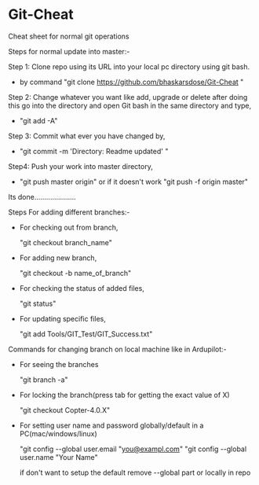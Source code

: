 # Git-Cheat
Cheat sheet for normal git operations

Steps for normal update into master:-

Step 1: Clone repo using its URL into your local pc directory using git bash.

* by command "git clone  https://github.com/bhaskarsdose/Git-Cheat "

Step 2: Change whatever you want like add, upgrade or delete after doing this go into the directory and open Git bash in the same directory and type,

*  "git add -A"

Step 3: Commit what ever you have changed by,

* "git commit -m 'Directory: Readme updated' "

Step4: Push your work into master directory,

* "git push master origin" or if it doesn't work "git push -f origin master"

Its done.....................

Steps For adding different branches:-

* For checking out from branch,

  "git checkout branch_name"

* For adding new branch,

  "git checkout -b name_of_branch"

* For checking the status of added files,

  "git status"

* For updating specific files,

  "git add Tools/GIT_Test/GIT_Success.txt"

Commands for changing branch on local machine like in Ardupilot:-

* For seeing the branches

  "git branch -a"

* For locking the branch(press tab for getting the exact value of X)

  "git checkout Copter-4.0.X"
  
* For setting user name and password globally/default in a PC(mac/windows/linux)
  
  "git config --global user.email "you@exampl.com"
  "git config --global user.name "Your Name"
  
  if don't want to setup the default remove --global part or locally in repo
